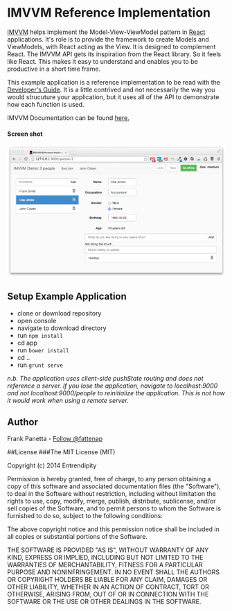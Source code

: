 IMVVM Reference Implementation
=====

[IMVVM](https://github.com/entrendipity/imvvm) helps implement the Model-View-ViewModel pattern in [React](http://facebook.github.io/react/) applications. It's role is to provide the framework to create Models and ViewModels, with React acting as the View. It is designed to complement React. The IMVVM API gets its inspiration from the React library. So it feels like React. This makes it easy to understand and enables you to be productive in a short time frame.

This example application is a reference implementation to be read with the [Developer's Guide](https://github.com/entrendipity/imvvm/wiki/Developer's-Guide). It is a little contrived and not necessarily the way you would strucuture your application, but it uses all of the API to demonstrate how each function is used. 

IMVVM Documentation can be found [here.](https://github.com/entrendipity/imvvm/wiki)  
#### Screen shot
![Screen shot](/ScreenShot_Example.png?raw=true)

## Setup Example Application
* clone or download repository
* open console
* navigate to download directory
* run `npm install`
* cd app
* run `bower install`
* cd ..
* run `grunt serve`

_n.b. The application uses client-side pushState routing and does not reference a server. If you lose the application, navigate to localhost:9000 and not localhost:9000/people to reinitialize the application. This is not how it would work when using a remote server._

## Author
Frank Panetta  - [Follow @fattenap](https://twitter.com/intent/follow?screen_name=fattenap)

##License
###The MIT License (MIT)

Copyright (c) 2014 Entrendipity

Permission is hereby granted, free of charge, to any person obtaining a copy of this software and associated documentation files (the "Software"), to deal in the Software without restriction, including without limitation the rights to use, copy, modify, merge, publish, distribute, sublicense, and/or sell copies of the Software, and to permit persons to whom the Software is furnished to do so, subject to the following conditions:

The above copyright notice and this permission notice shall be included in all copies or substantial portions of the Software.

THE SOFTWARE IS PROVIDED "AS IS", WITHOUT WARRANTY OF ANY KIND, EXPRESS OR IMPLIED, INCLUDING BUT NOT LIMITED TO THE WARRANTIES OF MERCHANTABILITY, FITNESS FOR A PARTICULAR PURPOSE AND NONINFRINGEMENT. IN NO EVENT SHALL THE AUTHORS OR COPYRIGHT HOLDERS BE LIABLE FOR ANY CLAIM, DAMAGES OR OTHER LIABILITY, WHETHER IN AN ACTION OF CONTRACT, TORT OR OTHERWISE, ARISING FROM, OUT OF OR IN CONNECTION WITH THE SOFTWARE OR THE USE OR OTHER DEALINGS IN THE SOFTWARE.